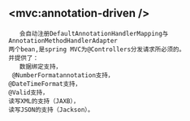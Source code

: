 ## <mvc:annotation-driven />
       会自动注册DefaultAnnotationHandlerMapping与 
    AnnotationMethodHandlerAdapter
    两个bean,是spring MVC为@Controllers分发请求所必须的。
    并提供了：
       数据绑定支持，
	 @NumberFormatannotation支持， 
	@DateTimeFormat支持，
	@Valid支持，
	读写XML的支持（JAXB）， 
    读写JSON的支持（Jackson）。
